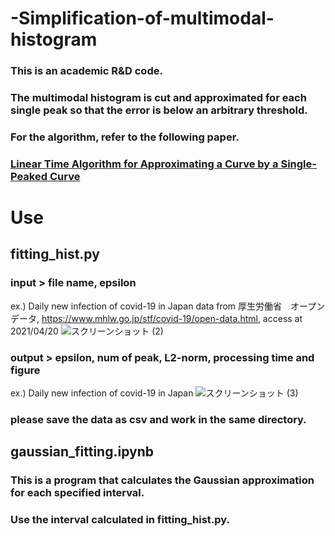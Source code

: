 # -Simplification-of-multimodal-histogram

### This is an academic R&D code.
### The multimodal histogram is cut and approximated for each single peak so that the error is below an arbitrary threshold.
### For the algorithm, refer to the following paper.
### [Linear Time Algorithm for Approximating a Curve by a Single-Peaked Curve](https://link.springer.com/chapter/10.1007/978-3-540-24587-2_3)

# Use
## fitting_hist.py
### input  > file name, epsilon

ex.) Daily new infection of covid-19 in Japan
data from 厚生労働省　オープンデータ, https://www.mhlw.go.jp/stf/covid-19/open-data.html, access at 2021/04/20
![スクリーンショット (2)](https://user-images.githubusercontent.com/76963769/115184972-e4cfa580-a119-11eb-9ac0-d79ea74e914b.png)


### output > epsilon, num of peak, L2-norm, processing time and figure
ex.) Daily new infection of covid-19 in Japan
![スクリーンショット (3)](https://user-images.githubusercontent.com/76963769/115185003-f153fe00-a119-11eb-8663-e8b839f5ae02.png)


### please save the data as csv and work in the same directory.



## gaussian_fitting.ipynb
### This is a program that calculates the Gaussian approximation for each specified interval.
### Use the interval calculated in fitting_hist.py.
